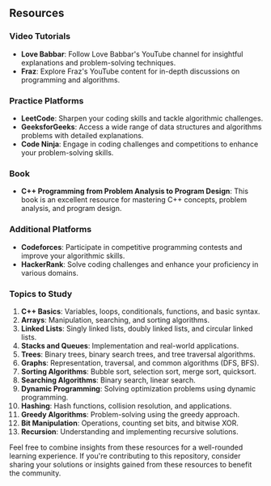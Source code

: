 ## Resources
### Video Tutorials
- **Love Babbar**: Follow Love Babbar's YouTube channel for insightful explanations and problem-solving techniques.
- **Fraz**: Explore Fraz's YouTube content for in-depth discussions on programming and algorithms.

### Practice Platforms
- **LeetCode**: Sharpen your coding skills and tackle algorithmic challenges.
- **GeeksforGeeks**: Access a wide range of data structures and algorithms problems with detailed explanations.
- **Code Ninja**: Engage in coding challenges and competitions to enhance your problem-solving skills.

### Book

- **C++ Programming from Problem Analysis to Program Design**: This book is an excellent resource for mastering C++ concepts, problem analysis, and program design.

### Additional Platforms
- **Codeforces**: Participate in competitive programming contests and improve your algorithmic skills.
- **HackerRank**: Solve coding challenges and enhance your proficiency in various domains.

### Topics to Study
1. **C++ Basics**: Variables, loops, conditionals, functions, and basic syntax.
2. **Arrays**: Manipulation, searching, and sorting algorithms.
3. **Linked Lists**: Singly linked lists, doubly linked lists, and circular linked lists.
4. **Stacks and Queues**: Implementation and real-world applications.
5. **Trees**: Binary trees, binary search trees, and tree traversal algorithms.
6. **Graphs**: Representation, traversal, and common algorithms (DFS, BFS).
7. **Sorting Algorithms**: Bubble sort, selection sort, merge sort, quicksort.
8. **Searching Algorithms**: Binary search, linear search.
9. **Dynamic Programming**: Solving optimization problems using dynamic programming.
10. **Hashing**: Hash functions, collision resolution, and applications.
11. **Greedy Algorithms**: Problem-solving using the greedy approach.
12. **Bit Manipulation**: Operations, counting set bits, and bitwise XOR.
13. **Recursion**: Understanding and implementing recursive solutions.


Feel free to combine insights from these resources for a well-rounded learning experience. 
If you're contributing to this repository, consider sharing your solutions or insights gained from these resources to benefit the community.
